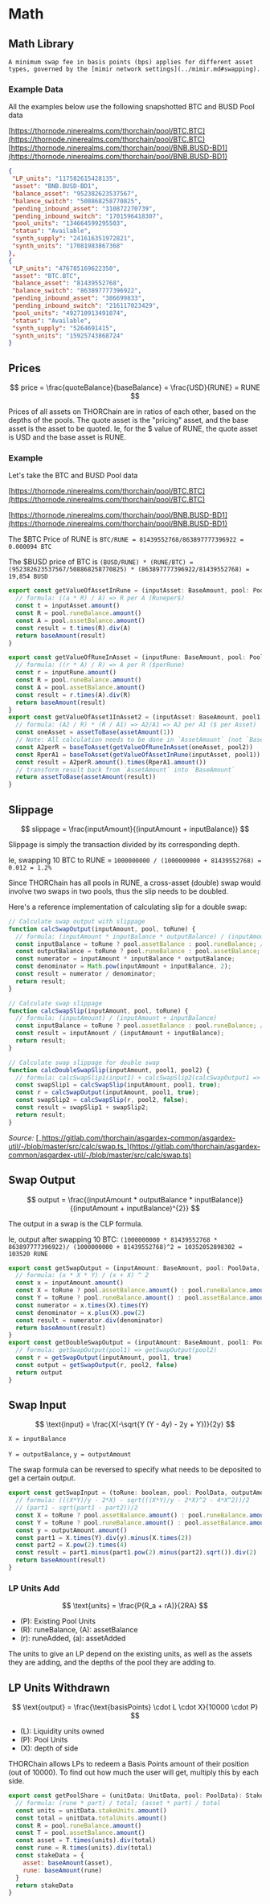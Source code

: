 # Math

## ​Math Library

```admonish warning
A minimum swap fee in basis points (bps) applies for different asset types, governed by the [mimir network settings](../mimir.md#swapping).
```

### Example Data

All the examples below use the following snapshotted BTC and BUSD Pool data

​[https://thornode.ninerealms.com/thorchain/pool/BTC.BTC](https://thornode.ninerealms.com/thorchain/pool/BTC.BTC)​ ​[https://thornode.ninerealms.com/thorchain/pool/BNB.BUSD-BD1](https://thornode.ninerealms.com/thorchain/pool/BNB.BUSD-BD1)​

```json
{
 "LP_units": "117582615428135",
 "asset": "BNB.BUSD-BD1",
 "balance_asset": "952382623537567",
 "balance_switch": "508868258770825",
 "pending_inbound_asset": "310872270739",
 "pending_inbound_switch": "1701596418307",
 "pool_units": "134664599295503",
 "status": "Available",
 "synth_supply": "241616351972821",
 "synth_units": "17081983867368"
},
{
 "LP_units": "476785169622350",
 "asset": "BTC.BTC",
 "balance_asset": "81439552768",
 "balance_switch": "863897777396922",
 "pending_inbound_asset": "386699833",
 "pending_inbound_switch": "216117023429",
 "pool_units": "492710913491074",
 "status": "Available",
 "synth_supply": "5264691415",
 "synth_units": "15925743868724"
}
```

## Prices

$$
price = \frac{quoteBalance}{baseBalance} = \frac{USD}{RUNE} = RUNE
$$

Prices of all assets on THORChain are in ratios of each other, based on the depths of the pools. The quote asset is the "pricing" asset, and the base asset is the asset to be quoted. Ie, for the $ value of RUNE, the quote asset is USD and the base asset is RUNE.

### Example

Let's take the BTC and BUSD Pool data

[https://thornode.ninerealms.com/thorchain/pool/BTC.BTC](https://thornode.ninerealms.com/thorchain/pool/BTC.BTC)

[https://thornode.ninerealms.com/thorchain/pool/BNB.BUSD-BD1](https://thornode.ninerealms.com/thorchain/pool/BNB.BUSD-BD1)

The $BTC Price of RUNE is `BTC/RUNE = 81439552768/863897777396922 = 0.000094 BTC`

The $BUSD price of BTC is `(BUSD/RUNE) * (RUNE/BTC) = (952382623537567/508868258770825) * (863897777396922/81439552768) = 19,854 BUSD`

```javascript
export const getValueOfAssetInRune = (inputAsset: BaseAmount, pool: PoolData): BaseAmount => {
  // formula: ((a * R) / A) => R per A (Runeper$)
  const t = inputAsset.amount()
  const R = pool.runeBalance.amount()
  const A = pool.assetBalance.amount()
  const result = t.times(R).div(A)
  return baseAmount(result)
}

export const getValueOfRuneInAsset = (inputRune: BaseAmount, pool: PoolData): BaseAmount => {
  // formula: ((r * A) / R) => A per R ($perRune)
  const r = inputRune.amount()
  const R = pool.runeBalance.amount()
  const A = pool.assetBalance.amount()
  const result = r.times(A).div(R)
  return baseAmount(result)
}
export const getValueOfAsset1InAsset2 = (inputAsset: BaseAmount, pool1: PoolData, pool2: PoolData): BaseAmount => {
  // formula: (A2 / R) * (R / A1) => A2/A1 => A2 per A1 ($ per Asset)
  const oneAsset = assetToBase(assetAmount(1))
  // Note: All calculation needs to be done in `AssetAmount` (not `BaseAmount`)
  const A2perR = baseToAsset(getValueOfRuneInAsset(oneAsset, pool2))
  const RperA1 = baseToAsset(getValueOfAssetInRune(inputAsset, pool1))
  const result = A2perR.amount().times(RperA1.amount())
  // transform result back from `AssetAmount` into `BaseAmount`
  return assetToBase(assetAmount(result))
}
```

## Slippage

$$
slippage = \frac{inputAmount}{(inputAmount + inputBalance)}
$$

Slippage is simply the transaction divided by its corresponding depth.

Ie, swapping 10 BTC to RUNE = `1000000000 / (1000000000 + 81439552768) = 0.012 = 1.2%`

Since THORChain has all pools in RUNE, a cross-asset (double) swap would involve two swaps in two pools, thus the slip needs to be doubled.

Here's a reference implementation of calculating slip for a double swap:

```javascript
// Calculate swap output with slippage
function calcSwapOutput(inputAmount, pool, toRune) {
  // formula: (inputAmount * inputBalance * outputBalance) / (inputAmount + inputBalance) ^ 2
  const inputBalance = toRune ? pool.assetBalance : pool.runeBalance; // input is asset if toRune
  const outputBalance = toRune ? pool.runeBalance : pool.assetBalance; // output is rune if toRune
  const numerator = inputAmount * inputBalance * outputBalance;
  const denominator = Math.pow(inputAmount + inputBalance, 2);
  const result = numerator / denominator;
  return result;
}

// Calculate swap slippage
function calcSwapSlip(inputAmount, pool, toRune) {
  // formula: (inputAmount) / (inputAmount + inputBalance)
  const inputBalance = toRune ? pool.assetBalance : pool.runeBalance; // input is asset if toRune
  const result = inputAmount / (inputAmount + inputBalance);
  return result;
}

// Calculate swap slippage for double swap
function calcDoubleSwapSlip(inputAmount, pool1, pool2) {
  // formula: calcSwapSlip1(input1) + calcSwapSlip2(calcSwapOutput1 => input2)
  const swapSlip1 = calcSwapSlip(inputAmount, pool1, true);
  const r = calcSwapOutput(inputAmount, pool1, true);
  const swapSlip2 = calcSwapSlip(r, pool2, false);
  const result = swapSlip1 + swapSlip2;
  return result;
}
```

_Source:_ [_https://gitlab.com/thorchain/asgardex-common/asgardex-util/-/blob/master/src/calc/swap.ts_](https://gitlab.com/thorchain/asgardex-common/asgardex-util/-/blob/master/src/calc/swap.ts)

## Swap Output

$$
output = \frac{(inputAmount * outputBalance * inputBalance)}{(inputAmount + inputBalance)^{2}}
$$

​The output in a swap is the CLP formula.

Ie, output after swapping 10 BTC: `(1000000000 * 81439552768 * 863897777396922)/ (1000000000 + 81439552768)^2 = 10352052898302 = 103520 RUNE`

```javascript
export const getSwapOutput = (inputAmount: BaseAmount, pool: PoolData, toRune: boolean): BaseAmount => {
  // formula: (x * X * Y) / (x + X) ^ 2
  const x = inputAmount.amount()
  const X = toRune ? pool.assetBalance.amount() : pool.runeBalance.amount() // input is asset if toRune
  const Y = toRune ? pool.runeBalance.amount() : pool.assetBalance.amount() // output is rune if toRune
  const numerator = x.times(X).times(Y)
  const denominator = x.plus(X).pow(2)
  const result = numerator.div(denominator)
  return baseAmount(result)
}
export const getDoubleSwapOutput = (inputAmount: BaseAmount, pool1: PoolData, pool2: PoolData): BaseAmount => {
  // formula: getSwapOutput(pool1) => getSwapOutput(pool2)
  const r = getSwapOutput(inputAmount, pool1, true)
  const output = getSwapOutput(r, pool2, false)
  return output
}

```

## Swap Input

$$
\text{input} = \frac{X(-\sqrt{Y (Y - 4y) - 2y + Y})}{2y}
$$

`X = inputBalance`

`Y = outputBalance`, `y = outputAmount`

The swap formula can be reversed to specify what needs to be deposited to get a certain output.

```javascript
export const getSwapInput = (toRune: boolean, pool: PoolData, outputAmount: BaseAmount): BaseAmount => {
  // formula: (((X*Y)/y - 2*X) - sqrt(((X*Y)/y - 2*X)^2 - 4*X^2))/2
  // (part1 - sqrt(part1 - part2))/2
  const X = toRune ? pool.assetBalance.amount() : pool.runeBalance.amount() // input is asset if toRune
  const Y = toRune ? pool.runeBalance.amount() : pool.assetBalance.amount() // output is rune if toRune
  const y = outputAmount.amount()
  const part1 = X.times(Y).div(y).minus(X.times(2))
  const part2 = X.pow(2).times(4)
  const result = part1.minus(part1.pow(2).minus(part2).sqrt()).div(2)
  return baseAmount(result)
}

```

### LP Units Add

$$
\text{units} = \frac{P(R_a + rA)}{2RA}
$$

- \(P\): Existing Pool Units
- \(R\): runeBalance, \(A\): assetBalance
- \(r\): runeAdded, \(a\): assetAdded

The units to give an LP depend on the existing units, as well as the assets they are adding, and the depths of the pool they are adding to.

## LP Units Withdrawn

$$
\text{output} = \frac{\text{basisPoints} \cdot L \cdot X}{10000 \cdot P}
$$

- \(L\): Liquidity units owned
- \(P\): Pool Units
- \(X\): depth of side

THORChain allows LPs to redeem a Basis Points amount of their position (out of 10000). To find out how much the user will get, multiply this by each side.

```javascript
export const getPoolShare = (unitData: UnitData, pool: PoolData): StakeData => {
  // formula: (rune * part) / total; (asset * part) / total
  const units = unitData.stakeUnits.amount()
  const total = unitData.totalUnits.amount()
  const R = pool.runeBalance.amount()
  const T = pool.assetBalance.amount()
  const asset = T.times(units).div(total)
  const rune = R.times(units).div(total)
  const stakeData = {
    asset: baseAmount(asset),
    rune: baseAmount(rune)
  }
  return stakeData
}

```
